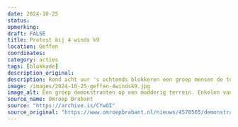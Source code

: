 ```yaml
---
date: 2024-10-25
status: 
opmerking: 
draft: FALSE
title: Protest bij 4 winds k9
location: Geffen
coordinates: 
category: acties
tags: [blokkade]
description_original: 
description: Rond acht uur 's ochtends blokkeren een groep mensen de toegang tot het bedrijf Four Winds K9 aan de Bergstraat in Geffen. Enkelen van hen zitten met lock-ons aan elkaar vast. De politie arresteert uiteindelijk 12 mensen.  
image: /images/2024-10-25-geffen-4windsk9.jpg
image_alt: Een groep demonstranten op een modderig terrein. Enkelen van hen zitten op de grond met hun armen in een lock-on. Anderen houden een spandoek op. 
source_name: Omroep Brabant
source: "https://archive.is/CYwOI"
source_original: "https://www.omroepbrabant.nl/nieuws/4578565/demonstratie-bij-bedrijf-dat-honden-traint-geef-ons-duidelijkheid"
---
```

